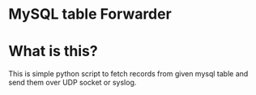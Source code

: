 # MySQL table Forwarder


# What is this?
This is simple python script to fetch records from given mysql table
and send them over UDP socket or syslog.


